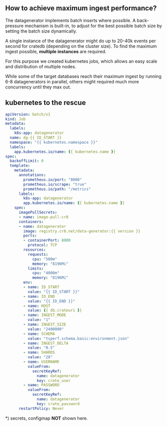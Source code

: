 ## How to achieve maximum ingest performance?
The datagenerator implements batch inserts where possible. A back-pressure
mechanism is built-in, to adjust for the best possible batch size by
setting the batch size dynamically.

A single instance of the datagenerator might do up to 20-40k events per second
for cratedb (depending on the cluster size). To find the maximum ingest
possible, **multiple instances** are required.

For this purpose we created kubernetes jobs, which allows an easy scale and
distribution of multiple nodes.

While some of the target databases reach their maximum ingest by running 6-8
datagenerators in parallel, others might required much more concurrency until
they max out.

## kubernetes to the rescue

```yaml
apiVersion: batch/v1
kind: Job
metadata:
  labels:
    k8s-app: datagenerator
  name: dg-{{ ID_START }}
  namespace: "{{ kubernetes.namespace }}"
  labels:
    app.kubernetes.io/name: {{ kubernetes.name }}
spec:
  backoffLimit: 0
  template:
    metadata:
      annotations:
        prometheus.io/port: "8000"
        prometheus.io/scrape: "true"
        prometheus.io/path: "/metrics"
      labels:
        k8s-app: datagenerator
        app.kubernetes.io/name: {{ kubernetes.name }}
    spec:
      imagePullSecrets:
      - name: image-pull-cr8
      containers:
      - name: datagenerator
        image: registry.cr8.net/data-generator:{{ version }}
        ports:
        - containerPort: 8000
          protocol: TCP
        resources:
          requests:
            cpu: "500m"
            memory: "8196Mi"
          limits:
            cpu: "4000m"
            memory: "8196Mi"
        env:
        - name: ID_START
          value: "{{ ID_START }}"
        - name: ID_END
          value: "{{ ID_END }}"
        - name: HOST
          value: {{ db.crateuri }}
        - name: INGEST_MODE
          value: "1"
        - name: INGEST_SIZE
          value: "2400000"
        - name: SCHEMA
          value: "tsperf.schema.basic:environment.json"
        - name: INGEST_DELTA
          value: "0.5"
        - name: SHARDS
          value: "28"
        - name: USERNAME
          valueFrom:
            secretKeyRef:
              name: datagenerator
              key: crate_user
        - name: PASSWORD
          valueFrom:
            secretKeyRef:
              name: datagenerator
              key: crate_password
      restartPolicy: Never
```
*) secrets, configmap **NOT** shown here.
